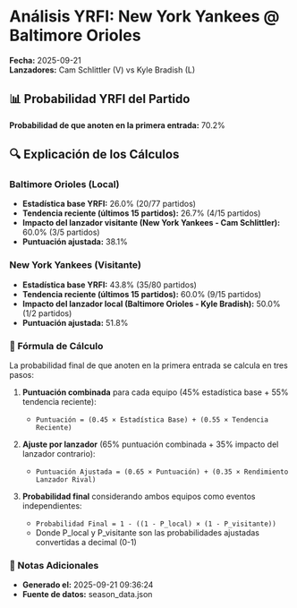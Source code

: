 # Análisis YRFI: New York Yankees @ Baltimore Orioles

**Fecha:** 2025-09-21  
**Lanzadores:** Cam Schlittler (V) vs Kyle Bradish (L)

## 📊 Probabilidad YRFI del Partido

**Probabilidad de que anoten en la primera entrada:** 70.2%

## 🔍 Explicación de los Cálculos

### Baltimore Orioles (Local)
- **Estadística base YRFI:** 26.0% (20/77 partidos)
- **Tendencia reciente (últimos 15 partidos):** 26.7% (4/15 partidos)
- **Impacto del lanzador visitante (New York Yankees - Cam Schlittler):** 60.0% (3/5 partidos)
- **Puntuación ajustada:** 38.1%

### New York Yankees (Visitante)
- **Estadística base YRFI:** 43.8% (35/80 partidos)
- **Tendencia reciente (últimos 15 partidos):** 60.0% (9/15 partidos)
- **Impacto del lanzador local (Baltimore Orioles - Kyle Bradish):** 50.0% (1/2 partidos)
- **Puntuación ajustada:** 51.8%

### 📝 Fórmula de Cálculo

La probabilidad final de que anoten en la primera entrada se calcula en tres pasos:

1. **Puntuación combinada** para cada equipo (45% estadística base + 55% tendencia reciente):
   - `Puntuación = (0.45 × Estadística Base) + (0.55 × Tendencia Reciente)`

2. **Ajuste por lanzador** (65% puntuación combinada + 35% impacto del lanzador contrario):
   - `Puntuación Ajustada = (0.65 × Puntuación) + (0.35 × Rendimiento Lanzador Rival)`

3. **Probabilidad final** considerando ambos equipos como eventos independientes:
   - `Probabilidad Final = 1 - ((1 - P_local) × (1 - P_visitante))`
   - Donde P_local y P_visitante son las probabilidades ajustadas convertidas a decimal (0-1)

### 📌 Notas Adicionales

- **Generado el:** 2025-09-21 09:36:24
- **Fuente de datos:** season_data.json
